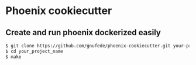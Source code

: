 # Phoenix cookiecutter

## Create and run phoenix dockerized easily

```bash
$ git clone https://github.com/gnufede/phoenix-cookiecutter.git your-project-name
$ cd your_project_name
$ make
```
